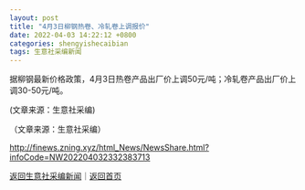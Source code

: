 ```yaml
---
layout: post
title: "4月3日柳钢热卷、冷轧卷上调报价"
date: 2022-04-03 14:22:12 +0800
categories: shengyishecaibian
tags: 生意社采编新闻
---
```

<p>据柳钢最新价格政策，4月3日热卷产品出厂价上调50元/吨；冷轧卷产品出厂价上调30-50元/吨。</p>
 <p>(文章来源：生意社采编)</p><p class="em_media">（文章来源：生意社采编）</p>

<http://finews.zning.xyz/html_News/NewsShare.html?infoCode=NW202204032332383713>

[返回生意社采编新闻](//finews.withounder.com/category/shengyishecaibian.html)｜[返回首页](//finews.withounder.com/)